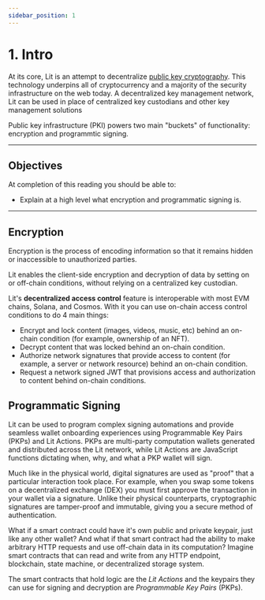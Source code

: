 ```yaml
---
sidebar_position: 1
---
```


# 1. Intro
At its core, Lit is an attempt to decentralize [public key cryptography](https://www.cloudflare.com/learning/ssl/how-does-public-key-encryption-work/). This technology underpins all of cryptocurrency and a majority of the security infrastructure on the web today. A decentralized key management network, Lit can be used in place of centralized key custodians and other key management solutions

Public key infrastructure (PKI) powers two main "buckets" of functionality: encryption and programmtic signing.

---

## Objectives
At completion of this reading you should be able to:

- Explain at a high level what encryption and programmatic signing is.

---

## Encryption

Encryption is the process of encoding information so that it remains hidden or inaccessible to unauthorized parties.

Lit enables the client-side encryption and decryption of data by setting on or off-chain conditions, without relying on a centralized key custodian.

Lit's **decentralized access control** feature is interoperable with most EVM chains, Solana, and Cosmos. With it you can use on-chain access control conditions to do 4 main things:

- Encrypt and lock content (images, videos, music, etc) behind an on-chain condition (for example, ownership of an NFT).
- Decrypt content that was locked behind an on-chain condition.
- Authorize network signatures that provide access to content (for example, a server or network resource) behind an on-chain condition.
- Request a network signed JWT that provisions access and authorization to content behind on-chain conditions.

## Programmatic Signing

Lit can be used to program complex signing automations and provide seamless wallet onboarding experiences using Programmable Key Pairs (PKPs) and Lit Actions. PKPs are multi-party computation wallets generated and distributed across the Lit network, while Lit Actions are JavaScript functions dictating when, why, and what a PKP wallet will sign.

Much like in the physical world, digital signatures are used as "proof" that a particular interaction took place. For example, when you swap some tokens on a decentralized exchange (DEX) you must first approve the transaction in your wallet via a signature. Unlike their physical counterparts, cryptographic signatures are tamper-proof and immutable, giving you a secure method of authentication.

What if a smart contract could have it's own public and private keypair, just like any other wallet? And what if that smart contract had the ability to make arbitrary HTTP requests and use off-chain data in its computation? Imagine smart contracts that can read and write from any HTTP endpoint, blockchain, state machine, or decentralized storage system.

The smart contracts that hold logic are the *Lit Actions* and the keypairs they can use for signing and decryption are *Programmable Key Pairs* (PKPs).
